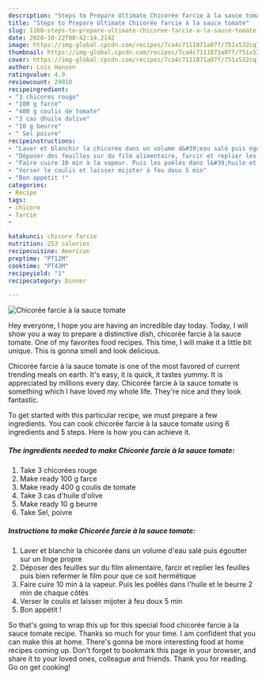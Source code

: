 ```yaml
---
description: "Steps to Prepare Ultimate Chicorée farcie à la sauce tomate"
title: "Steps to Prepare Ultimate Chicorée farcie à la sauce tomate"
slug: 1168-steps-to-prepare-ultimate-chicoree-farcie-a-la-sauce-tomate
date: 2020-10-22T00:42:14.214Z
image: https://img-global.cpcdn.com/recipes/7ca4c7111871a07f/751x532cq70/chicoree-farcie-a-la-sauce-tomate-photo-principale-de-la-recette.jpg
thumbnail: https://img-global.cpcdn.com/recipes/7ca4c7111871a07f/751x532cq70/chicoree-farcie-a-la-sauce-tomate-photo-principale-de-la-recette.jpg
cover: https://img-global.cpcdn.com/recipes/7ca4c7111871a07f/751x532cq70/chicoree-farcie-a-la-sauce-tomate-photo-principale-de-la-recette.jpg
author: Lois Hansen
ratingvalue: 4.9
reviewcount: 29910
recipeingredient:
- "3 chicores rouge"
- "100 g farce"
- "400 g coulis de tomate"
- "3 cas dhuile dolive"
- "10 g beurre"
- " Sel poivre"
recipeinstructions:
- "Laver et blanchir la chicorée dans un volume d&#39;eau salé puis égoutter sur un linge propre"
- "Déposer des feuilles sur du film alimentaire, farcir et replier les feuilles puis bien refermer le film pour que ce soit hermétique"
- "Faire cuire 10 min à la vapeur. Puis les poêlés dans l&#39;huile et le beurre 2 min de chaque côtés"
- "Verser le coulis et laisser mijoter à feu doux 5 min"
- "Bon appétit !"
categories:
- Recipe
tags:
- chicore
- farcie
- 

katakunci: chicore farcie  
nutrition: 253 calories
recipecuisine: American
preptime: "PT12M"
cooktime: "PT43M"
recipeyield: "1"
recipecategory: Dinner

---
```



![Chicorée farcie à la sauce tomate](https://img-global.cpcdn.com/recipes/7ca4c7111871a07f/751x532cq70/chicoree-farcie-a-la-sauce-tomate-photo-principale-de-la-recette.jpg)

Hey everyone, I hope you are having an incredible day today. Today, I will show you a way to prepare a distinctive dish, chicorée farcie à la sauce tomate. One of my favorites food recipes. This time, I will make it a little bit unique. This is gonna smell and look delicious.

Chicorée farcie à la sauce tomate is one of the most favored of current trending meals on earth. It's easy, it is quick, it tastes yummy. It is appreciated by millions every day. Chicorée farcie à la sauce tomate is something which I have loved my whole life. They're nice and they look fantastic.




To get started with this particular recipe, we must prepare a few ingredients. You can cook chicorée farcie à la sauce tomate using 6 ingredients and 5 steps. Here is how you can achieve it.

<!--inarticleads1-->

##### The ingredients needed to make Chicorée farcie à la sauce tomate:

1. Take 3 chicorées rouge
1. Make ready 100 g farce
1. Make ready 400 g coulis de tomate
1. Take 3 cas d&#39;huile d&#39;olive
1. Make ready 10 g beurre
1. Take  Sel, poivre




<!--inarticleads2-->

##### Instructions to make Chicorée farcie à la sauce tomate:

1. Laver et blanchir la chicorée dans un volume d&#39;eau salé puis égoutter sur un linge propre
1. Déposer des feuilles sur du film alimentaire, farcir et replier les feuilles puis bien refermer le film pour que ce soit hermétique
1. Faire cuire 10 min à la vapeur. Puis les poêlés dans l&#39;huile et le beurre 2 min de chaque côtés
1. Verser le coulis et laisser mijoter à feu doux 5 min
1. Bon appétit !




So that's going to wrap this up for this special food chicorée farcie à la sauce tomate recipe. Thanks so much for your time. I am confident that you can make this at home. There's gonna be more interesting food at home recipes coming up. Don't forget to bookmark this page in your browser, and share it to your loved ones, colleague and friends. Thank you for reading. Go on get cooking!
